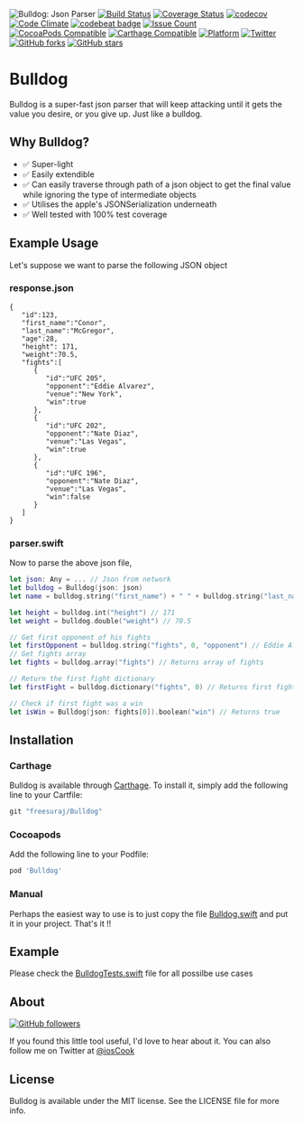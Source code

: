 ![Bulldog: Json Parser](https://raw.githubusercontent.com/freesuraj/Bulldog/master/Assets/logo.png)
[![Build Status](https://travis-ci.org/freesuraj/Bulldog.svg?branch=master)](https://travis-ci.org/freesuraj/Bulldog)
[![Coverage Status](https://coveralls.io/repos/github/freesuraj/Bulldog/badge.svg?branch=master)](https://coveralls.io/github/freesuraj/Bulldog?branch=master)
[![codecov](https://codecov.io/gh/freesuraj/Bulldog/branch/master/graph/badge.svg)](https://codecov.io/gh/freesuraj/Bulldog)
[![Code Climate](https://codeclimate.com/github/freesuraj/Bulldog/badges/gpa.svg)](https://codeclimate.com/github/freesuraj/Bulldog)
[![codebeat badge](https://codebeat.co/badges/b009ba3f-092c-49df-861c-d9f2e758e9e6)](https://codebeat.co/projects/github-com-freesuraj-bulldog)
[![Issue Count](https://codeclimate.com/github/freesuraj/Bulldog/badges/issue_count.svg)](https://codeclimate.com/github/freesuraj/Bulldog)
[![CocoaPods Compatible](https://img.shields.io/cocoapods/v/Bulldog.svg)](http://cocoadocs.org/docsets/Bulldog/)
[![Carthage Compatible](https://img.shields.io/badge/Carthage-compatible-4BC51D.svg?style=flat)](https://github.com/Carthage/Carthage)
[![Platform](https://img.shields.io/cocoapods/p/Bulldog.svg?style=flat)](http://cocoadocs.org/docsets/Bulldog)
[![Twitter](https://img.shields.io/badge/twitter-@iosCook-blue.svg?style=flat)](http://twitter.com/iosCook)
[![GitHub forks](https://img.shields.io/github/forks/freesuraj/bulldog.svg?style=social&label=Fork)](https://github.com/freesuraj/bulldog)
[![GitHub stars](https://img.shields.io/github/stars/freesuraj/bulldog.svg?style=social&label=Star)](https://github.com/freesuraj/bulldog)

# Bulldog
Bulldog is a super-fast json parser that will keep attacking until it gets the value you desire, or you give up. Just like a bulldog.

## Why Bulldog?

- ✅ Super-light
- ✅ Easily extendible
- ✅ Can easily traverse through path of a json object to get the final value while ignoring the type of intermediate objects
- ✅ Utilises the apple's JSONSerialization underneath
- ✅ Well tested with 100% test coverage

## Example Usage

Let's suppose we want to parse the following JSON object

### response.json

```
{
   "id":123,
   "first_name":"Conor",
   "last_name":"McGregor",
   "age":28,
   "height": 171,
   "weight":70.5,
   "fights":[
      {
         "id":"UFC 205",
         "opponent":"Eddie Alvarez",
         "venue":"New York",
         "win":true
      },
      {
         "id":"UFC 202",
         "opponent":"Nate Diaz",
         "venue":"Las Vegas",
         "win":true
      },
      {
         "id":"UFC 196",
         "opponent":"Nate Diaz",
         "venue":"Las Vegas",
         "win":false
      }
   ]
}
```

### parser.swift

Now to parse the above json file,

```swift
let json: Any = ... // Json from network
let bulldog = Bulldog(json: json)
let name = bulldog.string("first_name") + " " + bulldog.string("last_name") // Conor McGregor

let height = bulldog.int("height") // 171
let weight = bulldog.double("weight") // 70.5

// Get first opponent of his fights
let firstOpponent = bulldog.string("fights", 0, "opponent") // Eddie Alvarez
// Get fights array
let fights = bulldog.array("fights") // Returns array of fights

// Return the first fight dictionary
let firstFight = bulldog.dictionary("fights", 0) // Returns first fight dictionary

// Check if first fight was a win
let isWin = Bulldog(json: fights[0]).boolean("win") // Returns true

```

## Installation

### Carthage
Bulldog is available through [Carthage](https://github.com/Carthage/Carthage). To install
it, simply add the following line to your Cartfile:

```ruby
git "freesuraj/Bulldog"
```

### Cocoapods
Add the following line to your Podfile:
```ruby
pod 'Bulldog'
```
### Manual
Perhaps the easiest way to use is to just copy the file [Bulldog.swift](https://github.com/freesuraj/Bulldog/blob/master/Source/Bulldog.swift) and put it in your project. That's it !!

## Example

Please check the [BulldogTests.swift](https://github.com/freesuraj/Bulldog/blob/master/Tests/BulldogTests.swift) file for all possilbe use cases

## About

[![GitHub followers](https://img.shields.io/github/followers/freesuraj.svg?style=social&label=Follow)](https://github.com/freesuraj)

If you found this little tool useful, I'd love to hear about it. You can also follow me on Twitter at [@iosCook](https://twitter.com/ioscook)


## License

Bulldog is available under the MIT license. See the LICENSE file for more info.


